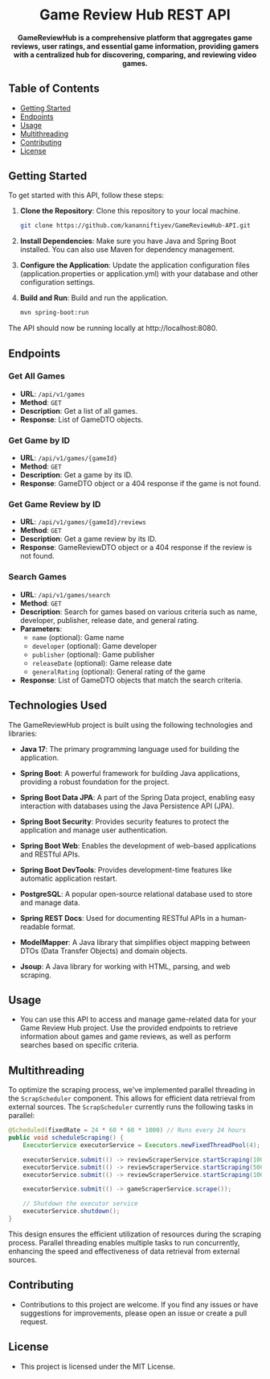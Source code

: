 <h1 align="center">Game Review Hub REST API</h1>
<h4 align="center">GameReviewHub is a comprehensive platform that aggregates game reviews, user ratings, and essential game information, providing gamers with a centralized hub for discovering, comparing, and reviewing video games.</h4>

## Table of Contents

- [Getting Started](#getting-started)
- [Endpoints](#endpoints)
- [Usage](#usage)
- [Multithreading](#multithreading)
- [Contributing](#contributing)
- [License](#license)

## Getting Started

To get started with this API, follow these steps:

1. **Clone the Repository**: Clone this repository to your local machine.

   ```bash
   git clone https://github.com/kananniftiyev/GameReviewHub-API.git
   ```
2. **Install Dependencies**: Make sure you have Java and Spring Boot installed. You can also use Maven for dependency management.

3. **Configure the Application**: Update the application configuration files (application.properties or application.yml) with your database and other configuration settings.

4. **Build and Run**: Build and run the application.

    ```bash
    mvn spring-boot:run
    ```

The API should now be running locally at http://localhost:8080.

## Endpoints

### Get All Games

- **URL**: `/api/v1/games`
- **Method**: `GET`
- **Description**: Get a list of all games.
- **Response**: List of GameDTO objects.

### Get Game by ID

- **URL**: `/api/v1/games/{gameId}`
- **Method**: `GET`
- **Description**: Get a game by its ID.
- **Response**: GameDTO object or a 404 response if the game is not found.

### Get Game Review by ID

- **URL**: `/api/v1/games/{gameId}/reviews`
- **Method**: `GET`
- **Description**: Get a game review by its ID.
- **Response**: GameReviewDTO object or a 404 response if the review is not found.

### Search Games

- **URL**: `/api/v1/games/search`
- **Method**: `GET`
- **Description**: Search for games based on various criteria such as name, developer, publisher, release date, and general rating.
- **Parameters**:
  - `name` (optional): Game name
  - `developer` (optional): Game developer
  - `publisher` (optional): Game publisher
  - `releaseDate` (optional): Game release date
  - `generalRating` (optional): General rating of the game
- **Response**: List of GameDTO objects that match the search criteria.

## Technologies Used

The GameReviewHub project is built using the following technologies and libraries:

- **Java 17**: The primary programming language used for building the application.

- **Spring Boot**: A powerful framework for building Java applications, providing a robust foundation for the project.

- **Spring Boot Data JPA**: A part of the Spring Data project, enabling easy interaction with databases using the Java Persistence API (JPA).

- **Spring Boot Security**: Provides security features to protect the application and manage user authentication.

- **Spring Boot Web**: Enables the development of web-based applications and RESTful APIs.

- **Spring Boot DevTools**: Provides development-time features like automatic application restart.

- **PostgreSQL**: A popular open-source relational database used to store and manage data.

- **Spring REST Docs**: Used for documenting RESTful APIs in a human-readable format.

- **ModelMapper**: A Java library that simplifies object mapping between DTOs (Data Transfer Objects) and domain objects.

- **Jsoup**: A Java library for working with HTML, parsing, and web scraping.


## Usage
- You can use this API to access and manage game-related data for your Game Review Hub project. Use the provided endpoints to retrieve information about games and game reviews, as well as perform searches based on specific criteria.

## Multithreading

To optimize the scraping process, we've implemented parallel threading in the `ScrapScheduler` component. This allows for efficient data retrieval from external sources. The `ScrapScheduler` currently runs the following tasks in parallel:

```java
@Scheduled(fixedRate = 24 * 60 * 60 * 1000) // Runs every 24 hours
public void scheduleScraping() {
    ExecutorService executorService = Executors.newFixedThreadPool(4);

    executorService.submit(() -> reviewScraperService.startScraping(100, 5000));
    executorService.submit(() -> reviewScraperService.startScraping(5001, 10000));
    executorService.submit(() -> reviewScraperService.startScraping(10000, 150000));

    executorService.submit(() -> gameScraperService.scrape());

    // Shutdown the executor service
    executorService.shutdown();
}
```

This design ensures the efficient utilization of resources during the scraping process. Parallel threading enables multiple tasks to run concurrently, enhancing the speed and effectiveness of data retrieval from external sources.


## Contributing
- Contributions to this project are welcome. If you find any issues or have suggestions for improvements, please open an issue or create a pull request.

## License
- This project is licensed under the MIT License.

